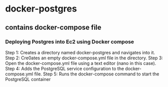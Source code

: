 # docker-postgres
## contains docker-compose file
### Deploying Postgres into Ec2 using Docker compose


Step 1: Creates a directory named docker-postgres and navigates into it.
Step 2: Cre0ates an empty docker-compose.yml file in the directory.
Step 3: Open the docker-compose.yml file using a text editor (nano in this case).
Step 4: Adds the PostgreSQL service configuration to the docker-compose.yml file.
Step 5: Runs the docker-compose command to start the PostgreSQL container

